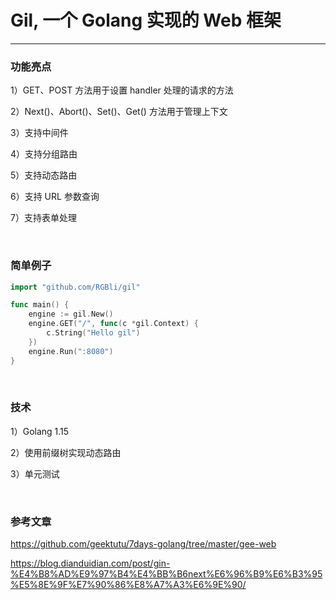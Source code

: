 # Gil, 一个 Golang 实现的 Web 框架
---

### 功能亮点
1）GET、POST 方法用于设置 handler 处理的请求的方法

2）Next()、Abort()、Set()、Get() 方法用于管理上下文

3）支持中间件

4）支持分组路由

5）支持动态路由

6）支持 URL 参数查询

7）支持表单处理

</br>

### 简单例子
``` go
import "github.com/RGBli/gil"

func main() {
    engine := gil.New()
    engine.GET("/", func(c *gil.Context) {
        c.String("Hello gil")
    })
    engine.Run(":8080")
}
```

</br>

### 技术
1）Golang 1.15

2）使用前缀树实现动态路由

3）单元测试

</br>

### 参考文章
https://github.com/geektutu/7days-golang/tree/master/gee-web

https://blog.dianduidian.com/post/gin-%E4%B8%AD%E9%97%B4%E4%BB%B6next%E6%96%B9%E6%B3%95%E5%8E%9F%E7%90%86%E8%A7%A3%E6%9E%90/

</br>